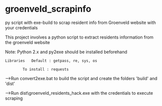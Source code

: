 # groenveld_scrapinfo
py script with exe-build to scrap resident info from Groenveld website with your credentials


This project involves a python script to extract residents information from the groenveld website

Note:	Python 2.x and py2exe should be installed beforehand

	Libraries	Default : getpass, re, sys, os
	
			To install : requests


-->Run convert2exe.bat to build the script and create the folders 'build' and 'dist'


-->Run dist\groenveld_residents_hack.exe with the credentials to execute scraping
